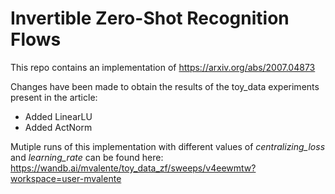 # Invertible Zero-Shot Recognition Flows

This repo contains an implementation of https://arxiv.org/abs/2007.04873

Changes have been made to obtain the results of the toy_data experiments present in the article:
  - Added LinearLU
  - Added ActNorm

Mutiple runs of this implementation with different values of _centralizing_loss_ and _learning_rate_ can be found here:
https://wandb.ai/mvalente/toy_data_zf/sweeps/v4eewmtw?workspace=user-mvalente

